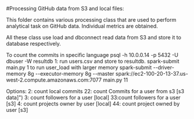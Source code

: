 

#Processing GitHub data from S3 and local files: 

This folder contains various processing class that are used to perform analytical task on GitHub data. Individual metrics are obtained.

All these class use load and dbconnect read data from S3 and store it to database respectively.


To count the commits in specific language
psql -h 10.0.0.14 -p 5432 -U dbuser -W resultdb
1: run users.csv and store to resultdb.
spark-submit main.py 1
to run user_load with larger memory
spark-submit --driver-memory 8g --executor-memory 8g --master spark://ec2-100-20-13-37.us-west-2.compute.amazonaws.com:7077 main.py 11


Options:
      2: count local commits
      22: count Commits for a user from s3 [s3 data]")
      3: count followers for a user [local]
      33:count followers for a user [s3]
      4: count projects owner by user [local]
      44: count project owned by user [s3]
      

